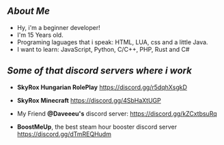 *************About Me*************
-------------------------------------------------------------------
- Hy, i'm a beginner developer! 
- I'm 15 Years old.
- Programing laguages that i speak: HTML, LUA, css and a little Java.
- I want to learn: JavaScript, Python, C/C++, PHP, Rust and C#

*************Some of that discord servers where i work*************
-------------------------------------------------------------------
- **SkyRox Hungarian RolePlay**
 https://discord.gg/r5dqhXsgkD

- **SkyRox Minecraft**
 https://discord.gg/4SbHaXtUGP

- My Friend **@Daveeeu's** discord server:
 https://discord.gg/kZCxtbsuRq

- **BoostMeUp**, the best steam hour booster discord server
 https://discord.gg/dTmREQHudm
